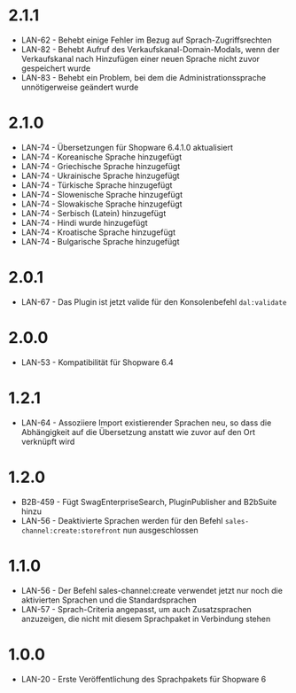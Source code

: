 # 2.1.1
- LAN-62 - Behebt einige Fehler im Bezug auf Sprach-Zugriffsrechten
- LAN-82 - Behebt Aufruf des Verkaufskanal-Domain-Modals, wenn der Verkaufskanal nach Hinzufügen einer neuen Sprache nicht zuvor gespeichert wurde
- LAN-83 - Behebt ein Problem, bei dem die Administrationssprache unnötigerweise geändert wurde

# 2.1.0
- LAN-74 - Übersetzungen für Shopware 6.4.1.0 aktualisiert
- LAN-74 - Koreanische Sprache hinzugefügt
- LAN-74 - Griechische Sprache hinzugefügt
- LAN-74 - Ukrainische Sprache hinzugefügt
- LAN-74 - Türkische Sprache hinzugefügt
- LAN-74 - Slowenische Sprache hinzugefügt
- LAN-74 - Slowakische Sprache hinzugefügt
- LAN-74 - Serbisch (Latein) hinzugefügt
- LAN-74 - Hindi wurde hinzugefügt
- LAN-74 - Kroatische Sprache hinzugefügt
- LAN-74 - Bulgarische Sprache hinzugefügt

# 2.0.1
- LAN-67 - Das Plugin ist jetzt valide für den Konsolenbefehl `dal:validate`

# 2.0.0
- LAN-53 - Kompatibilität für Shopware 6.4

# 1.2.1
- LAN-64 - Assoziiere Import existierender Sprachen neu, so dass die Abhängigkeit auf die Übersetzung anstatt wie zuvor auf den Ort verknüpft wird

# 1.2.0
- B2B-459 - Fügt SwagEnterpriseSearch, PluginPublisher and B2bSuite hinzu
- LAN-56 - Deaktivierte Sprachen werden für den Befehl `sales-channel:create:storefront` nun ausgeschlossen

# 1.1.0
- LAN-56 - Der Befehl sales-channel:create verwendet jetzt nur noch die aktivierten Sprachen und die Standardsprachen
- LAN-57 - Sprach-Criteria angepasst, um auch Zusatzsprachen anzuzeigen, die nicht mit diesem Sprachpaket in Verbindung stehen

# 1.0.0
- LAN-20 - Erste Veröffentlichung des Sprachpakets für Shopware 6
